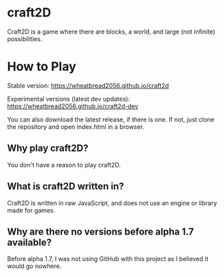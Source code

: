 # craft2D
Craft2D is a game where there are blocks, a world, and large (not infinite) possibilities.

# How to Play
Stable version: https://wheatbread2056.github.io/craft2d

Experimental versions (latest dev updates): https://wheatbread2056.github.io/craft2d-dev

You can also download the latest release, if there is one. If not, just clone the repository and open index.html in a browser.

## Why play craft2D?
You don't have a reason to play craft2D.

## What is craft2D written in?
Craft2D is written in raw JavaScript, and does not use an engine or library made for games.

## Why are there no versions before alpha 1.7 available?
Before alpha 1.7, I was not using GitHub with this project as I believed it would go nowhere.